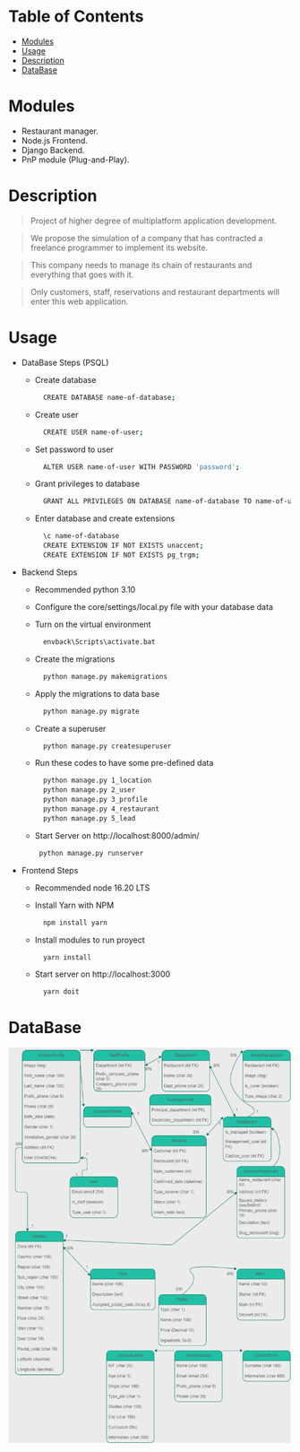 # **Table of Contents**
  
 * [Modules](#modules)
 * [Usage](#usage)
 * [Description](#description)
 * [DataBase](#database)


# Modules

- Restaurant manager.
- Node.js Frontend.
- Django Backend.
- PnP module (Plug-and-Play).

# Description
>Project of higher degree of multiplatform application development. 

>We propose the simulation of a company that has contracted a freelance programmer to implement its website. 

>This company needs to manage its chain of restaurants and everything that goes with it.

>Only customers, staff, reservations and restaurant departments will enter this web application.

# Usage
- DataBase Steps (PSQL)
   - Create database

      ```bash
        CREATE DATABASE name-of-database;
      ```
      
   - Create user

      ```bash
        CREATE USER name-of-user;
      ```
      
   - Set password to user

      ```bash
        ALTER USER name-of-user WITH PASSWORD 'password';
      ```
      
   - Grant privileges to database

      ```bash
        GRANT ALL PRIVILEGES ON DATABASE name-of-database TO name-of-user;
      ```
      
   - Enter database and create extensions

      ```bash
        \c name-of-database
        CREATE EXTENSION IF NOT EXISTS unaccent;
        CREATE EXTENSION IF NOT EXISTS pg_trgm;
      ```

- Backend Steps
   - Recommended python 3.10
   - Configure the core/settings/local.py file with your database data
   - Turn on the virtual environment

      ```bash
        envback\Scripts\activate.bat
      ```
      
   - Create the migrations

      ```bash
        python manage.py makemigrations
      ```
      
   - Apply the migrations to data base

      ```bash
        python manage.py migrate
      ```
      
   - Create a superuser

      ```bash
        python manage.py createsuperuser
      ```
      
   - Run these codes to have some pre-defined data

      ```bash
        python manage.py 1_location
        python manage.py 2_user
        python manage.py 3_profile
        python manage.py 4_restaurant
        python manage.py 5_lead
      ```
      
   - Start Server on http://localhost:8000/admin/

       ```bash
        python manage.py runserver
      ```

- Frontend Steps
   - Recommended node 16.20 LTS
   - Install Yarn with NPM
   
      ```bash
        npm install yarn
      ```
      
   - Install modules to run proyect

      ```bash
        yarn install
      ```
      
   - Start server on http://localhost:3000

      ```bash
        yarn doit
      ```
      
# DataBase
![](https://github.com/josesanfri/ProyectoJSF/blob/main/TFGProjectJSF.drawio.png)
